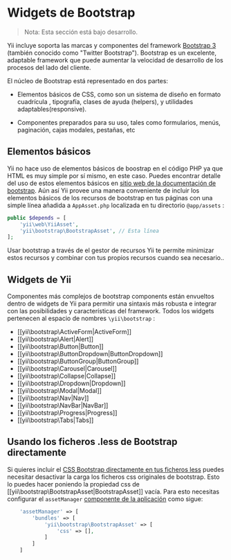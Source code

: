 ﻿Widgets de Bootstrap 
====================

> Nota: Esta sección está bajo desarrollo.

Yii incluye soporta las marcas y componentes del framework [Bootstrap 3](http://getbootstrap.com/) (también conocido como "Twitter Bootstrap"). Bootstrap es un excelente, adaptable framework que puede aumentar la velocidad de desarrollo de los procesos del lado del cliente.

El núcleo de Bootstrap está representado en dos partes:

- Elementos básicos de CSS, como son un sistema de diseño en formato cuadrícula , tipografía, clases de ayuda (helpers), y utilidades adaptables(responsive).

- Componentes preparados para su uso, tales como formularios, menús, paginación, cajas modales, pestañas, etc

Elementos básicos
-----------------

Yii no hace uso de elementos básicos de boostrap en el código PHP ya que HTML es muy simple por sí mismo, en este caso. Puedes encontrar detalle del uso de estos elementos básicos en [sitio web de la documentación de bootstrap](http://getbootstrap.com/css/). Aún así Yii provee una manera conveniente de incluir los elementos básicos de los recursos de bootstrap en tus páginas con una simple línea añadida a `AppAsset.php` localizada en tu directorio `@app/assets` :

```php
public $depends = [
    'yii\web\YiiAsset',
    'yii\bootstrap\BootstrapAsset', // Esta línea
];
```

Usar bootstrap a través de el gestor de recursos Yii te permite minimizar estos recursos y combinar con tus propios recursos cuando sea necesario..

Widgets de Yii
--------------

Componentes más complejos de bootstrap components están envueltos dentro de widgets de Yii para permitir una sintaxis más robusta e integrar con las posibilidades y características del framework. Todos los widgets pertenecen al espacio de nombres `\yii\bootstrap` :

- [[yii\bootstrap\ActiveForm|ActiveForm]]
- [[yii\bootstrap\Alert|Alert]]
- [[yii\bootstrap\Button|Button]]
- [[yii\bootstrap\ButtonDropdown|ButtonDropdown]]
- [[yii\bootstrap\ButtonGroup|ButtonGroup]]
- [[yii\bootstrap\Carousel|Carousel]]
- [[yii\bootstrap\Collapse|Collapse]]
- [[yii\bootstrap\Dropdown|Dropdown]]
- [[yii\bootstrap\Modal|Modal]]
- [[yii\bootstrap\Nav|Nav]]
- [[yii\bootstrap\NavBar|NavBar]]
- [[yii\bootstrap\Progress|Progress]]
- [[yii\bootstrap\Tabs|Tabs]]


Usando los ficheros .less de Bootstrap directamente
---------------------------------------------------

Si quieres incluir el [CSS Bootstrap directamente en tus ficheros less](http://getbootstrap.com/getting-started/#customizing) puedes necesitar desactivar la carga los ficheros css originales de bootstrap.
Esto lo puedes hacer poniendo la propiedad css de [[yii\bootstrap\BootstrapAsset|BootstrapAsset]] vacía.
Para esto necesitas configurar el `assetManager` [componente de la aplicación](structure-application-components.md) como sigue:

```php
    'assetManager' => [
        'bundles' => [
            'yii\bootstrap\BootstrapAsset' => [
                'css' => [],
            ]
        ]
    ]
```
